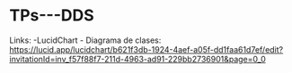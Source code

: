 # TPs---DDS

Links:
-LucidChart - Diagrama de clases: https://lucid.app/lucidchart/b621f3db-1924-4aef-a05f-dd1faa61d7ef/edit?invitationId=inv_f57f88f7-211d-4963-ad91-229bb2736901&page=0_0
